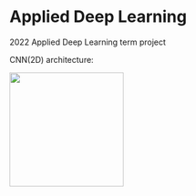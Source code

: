 # Applied Deep Learning

2022 Applied Deep Learning term project



CNN(2D) architecture:

<img src="https://github.com/zzioni/Applied_Deep_Learning/assets/106359887/88424837-fc15-4754-8eb2-ea80a2a86c5b"  width="200">


